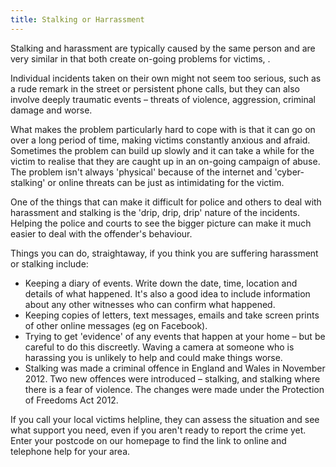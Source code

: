 ```yaml
---
title: Stalking or Harrassment
---
```


Stalking and harassment are typically caused by the same person and are very similar in that both create on-going problems for victims, .

Individual incidents taken on their own might not seem too serious, such as a rude remark in the street or persistent phone calls, but they can also involve deeply traumatic events – threats of violence, aggression, criminal damage and worse. 

What makes the problem particularly hard to cope with is that it can go on over a long period of time, making victims constantly anxious and afraid. Sometimes the problem can build up slowly and it can take a while for the victim to realise that they are caught up in an on-going campaign of abuse. The problem isn't always 'physical' because of the internet and 'cyber-stalking' or online threats can be just as intimidating for the victim. 

One of the things that can make it difficult for police and others to deal with harassment and stalking is the 'drip, drip, drip' nature of the incidents. Helping the police and courts to see the bigger picture can make it much easier to deal with the offender's behaviour.

Things you can do, straightaway, if you think you are suffering harassment or stalking include: 

* Keeping a diary of events. Write down the date, time, location and details of what happened. It's also a good idea to include information about any other witnesses who can confirm what happened. 
* Keeping copies of letters, text messages, emails and take screen prints of other online messages (eg on Facebook).
* Trying to get 'evidence' of any events that happen at your home – but be careful to do this discreetly. Waving a camera at someone who is harassing you is unlikely to help and could make things worse.
* Stalking was made a criminal offence in England and Wales in November 2012. Two new offences were introduced – stalking, and stalking where there is a fear of violence. The changes were made under the Protection of Freedoms Act 2012.

If you call your local victims helpline, they can assess the situation and see what support you need, even if you aren't ready to report the crime yet. Enter your postcode on our homepage to find the link to online and telephone help for your area.